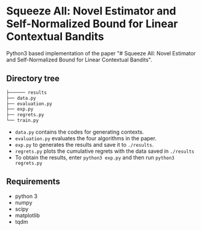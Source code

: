 # Squeeze All: Novel Estimator and Self-Normalized Bound for Linear Contextual Bandits

Python3 based implementation of the paper "# Squeeze All: Novel Estimator and Self-Normalized Bound for Linear Contextual Bandits".

## Directory tree

```bash
├────── results
├── data.py
├── evaluation.py
├── exp.py
├── regrets.py
└── train.py
```
- `data.py` contains the codes for generating contexts.
- `evaluation.py` evaluates the four algorithms in the paper.
- `exp.py` to generates the results and save it to `./results`.
- `regrets.py` plots the cumulative regrets with the data saved in `./results`
- To obtain the results, enter `python3 exp.py` and then run `python3 regrets.py`

## Requirements
- python 3
- numpy
- scipy
- matplotlib
- tqdm
